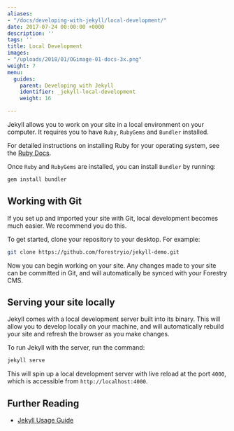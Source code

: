 ```yaml
---
aliases:
- "/docs/developing-with-jekyll/local-development/"
date: 2017-07-24 00:00:00 +0000
description: ''
tags: ''
title: Local Development
images:
- "/uploads/2018/01/OGimage-01-docs-3x.png"
weight: 7
menu:
  guides:
    parent: Developing with Jekyll
    identifier: _jekyll-local-development
    weight: 16

---
```

Jekyll allows you to work on your site in a local environment on your computer. It requires you to have `Ruby`, `RubyGems` and `Bundler` installed.

For detailed instructions on installing Ruby for your operating system, see the [Ruby Docs][1].

Once `Ruby` and `RubyGems` are installed, you can install `Bundler` by running:

```sh
gem install bundler
```

## Working with Git

If you set up and imported your site with Git, local development becomes much easier. We recommend you do this.

To get started, clone your repository to your desktop. For example:

```sh
git clone https://github.com/forestryio/jekyll-demo.git
```

Now you can begin working on your site. Any changes made to your site can be committed in Git, and will automatically be synced with your Forestry CMS.

## Serving your site locally

Jekyll comes with a local development server built into its binary. This will allow you to develop locally on your machine, and will automatically rebuild your site and refresh the browser as you make changes.

To run Jekyll with the server, run the command:

```sh
jekyll serve
```

This will spin up a local development server with live reload at the port `4000`, which is accessible from `http://localhost:4000`.

## Further Reading
- [Jekyll Usage Guide](https://jekyllrb.com/docs/usage/)

[1]: https://www.ruby-lang.org/en/documentation/installation/
[2]: https://app.forestry.io/dashboard
